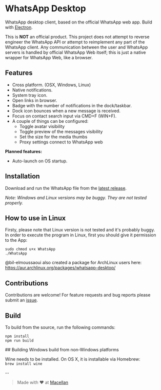 # WhatsApp Desktop

WhatsApp desktop client, based on the official WhatsApp web app. Build with [Electron](http://electron.atom.io/).  

This is **NOT** an official product. This project does not attempt to reverse engineer the WhatsApp API or attempt to reimplement any part of the WhatsApp client. Any communication between the user and WhatsApp servers is handled by official WhatsApp Web itself; this is just a native wrapper for WhatsApp Web, like a browser.

## Features

* Cross platform. (OSX, Windows, Linux)  
* Native notifications.  
* System tray icon.  
* Open links in browser.  
* Badge with the number of notifications in the dock/taskbar.  
* Dock icon bounces when a new message is received.  
* Focus on contact search input via CMD+F (WIN+F).  
* A couple of things can be configured:  
  * Toggle avatar visibility  
  * Toggle preview of the messages visibility  
  * Set the size for the media thumbs  
  * Proxy settings connect to WhatsApp web  

**Planned features:**  

* Auto-launch on OS startup.  

## Installation

Download and run the WhatsApp file from the [latest release](https://github.com/bcalik/Whatsapp-Desktop/releases).  

*Note: Windows and Linux versions may be buggy. They are not tested properly.*

## How to use in Linux

Firsty, please note that Linux version is not tested and it's probably buggy.  
In order to execute the program in Linux, first you should give it permission to the App:

`sudo chmod u+x WhatsApp`  
`./WhatsApp`  

@bil-elmoussaoui also created a package for ArchLinux users here:  
https://aur.archlinux.org/packages/whatsapp-desktop/

## Contributions

Contributions are welcome! For feature requests and bug reports please submit an [issue](https://github.com/bcalik/Whatsapp-Desktop/issues).

## Build

To build from the source, run the following commands:  

`npm install`  
`npm run build`  

## Building Windows build from non-Windows platforms

Wine needs to be installed. On OS X, it is installable via Homebrew:  
`brew install wine`

--

> Made with :heart: at [Macellan](http://macellan.net)
